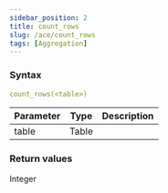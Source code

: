 ```yaml
---
sidebar_position: 2   
title: count_rows
slug: /ace/count_rows
tags: [Aggregation]
---
```


### Syntax

 ```yaml
count_rows(<table>)
```
    
| Parameter   | Type | Description |
| ----------- | ---- | ----------- |     
| table | Table |  |

### Return values
Integer

